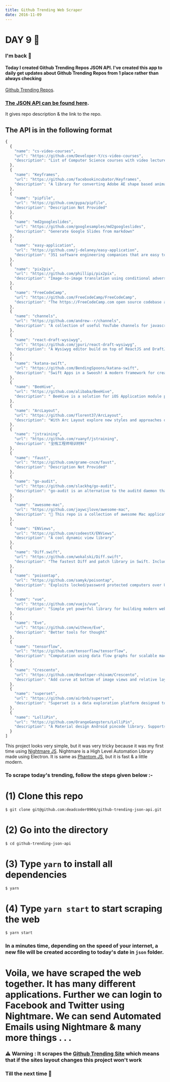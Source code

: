 ```yaml
---
title: Github Trending Web Scraper
date: 2016-11-09
---
```


# DAY 9 👾 

### I'm back 💙

#### Today I created Github Trending Repos JSON API. I've created this app to daily get updates about Github Trending Repos from 1 place rather than always checking 
[Github Trending Repos](https://github.com/trending). 

### [The JSON API can be found here](https://github.com/deadcoder0904/github-trending-json-api).

It gives repo description & the link to the repo. 

## The API is in the following format

```js
{ 
  {
    "name": "cs-video-courses",
    "url": "https://github.com/Developer-Y/cs-video-courses",
    "description": "List of Computer Science courses with video lectures."
  },
  {
    "name": "Keyframes",
    "url": "https://github.com/facebookincubator/Keyframes",
    "description": "A library for converting Adobe AE shape based animations to a data format and play it back on Android and iOS devices."
  },
  {
    "name": "pipfile",
    "url": "https://github.com/pypa/pipfile",
    "description": "Description Not Provided"
  },
  {
    "name": "md2googleslides",
    "url": "https://github.com/googlesamples/md2googleslides",
    "description": "Generate Google Slides from markdown"
  },
  {
    "name": "easy-application",
    "url": "https://github.com/j-delaney/easy-application",
    "description": "351 software engineering companies that are easy to apply to"
  },
  {
    "name": "pix2pix",
    "url": "https://github.com/phillipi/pix2pix",
    "description": "Image-to-image translation using conditional adversarial nets"
  },
  {
    "name": "FreeCodeCamp",
    "url": "https://github.com/FreeCodeCamp/FreeCodeCamp",
    "description": "The https://FreeCodeCamp.com open source codebase and curriculum. Learn to code and help nonprofits."
  },
  {
    "name": "channels",
    "url": "https://github.com/andrew--r/channels",
    "description": "A collection of useful YouTube channels for javascript developers and web designers"
  },
  {
    "name": "react-draft-wysiwyg",
    "url": "https://github.com/jpuri/react-draft-wysiwyg",
    "description": "A Wysiwyg editor build on top of ReactJS and DraftJS. https://jpuri.github.io/react-draft-wysiwyg"
  },
  {
    "name": "katana-swift",
    "url": "https://github.com/BendingSpoons/katana-swift",
    "description": "Swift Apps in a Swoosh! A modern framework for creating iOS apps, inspired by React/Redux."
  },
  {
    "name": "BeeHive",
    "url": "https://github.com/alibaba/BeeHive",
    "description": " BeeHive is a solution for iOS Application module programs, it absorbed the Spring Framework API service concept to avoid to coupling between modules."
  },
  {
    "name": "ArcLayout",
    "url": "https://github.com/florent37/ArcLayout",
    "description": "With Arc Layout explore new styles and approaches on material design"
  },
  {
    "name": "jstraining",
    "url": "https://github.com/ruanyf/jstraining",
    "description": "全栈工程师培训材料"
  },
  {
    "name": "faust",
    "url": "https://github.com/grame-cncm/faust",
    "description": "Description Not Provided"
  },
  {
    "name": "go-audit",
    "url": "https://github.com/slackhq/go-audit",
    "description": "go-audit is an alternative to the auditd daemon that ships with many distros"
  },
  {
    "name": "awesome-mac",
    "url": "https://github.com/jaywcjlove/awesome-mac",
    "description": " This repo is a collection of awesome Mac applications and tools for developers and designers."
  },
  {
    "name": "ENViews",
    "url": "https://github.com/codeestX/ENViews",
    "description": "A cool dynamic view library"
  },
  {
    "name": "Diff.swift",
    "url": "https://github.com/wokalski/Diff.swift",
    "description": "The fastest Diff and patch library in Swift. Includes UICollectionView/UITableView utils."
  },
  {
    "name": "poisontap",
    "url": "https://github.com/samyk/poisontap",
    "description": "Exploits locked/password protected computers over USB, drops persistent WebSocket-based backdoor, exposes internal router, and siphons cookies using Raspberry Pi Zero & Node.js."
  },
  {
    "name": "vue",
    "url": "https://github.com/vuejs/vue",
    "description": "Simple yet powerful library for building modern web interfaces."
  },
  {
    "name": "Eve",
    "url": "https://github.com/witheve/Eve",
    "description": "Better tools for thought"
  },
  {
    "name": "tensorflow",
    "url": "https://github.com/tensorflow/tensorflow",
    "description": "Computation using data flow graphs for scalable machine learning"
  },
  {
    "name": "Crescento",
    "url": "https://github.com/developer-shivam/Crescento",
    "description": "Add curve at bottom of image views and relative layouts."
  },
  {
    "name": "superset",
    "url": "https://github.com/airbnb/superset",
    "description": "Superset is a data exploration platform designed to be visual, intuitive, and interactive"
  },
  {
    "name": "LolliPin",
    "url": "https://github.com/OrangeGangsters/LolliPin",
    "description": "A Material design Android pincode library. Supports Fingerprint."
  }
]

```

This project looks very simple, but it was very tricky because it was my first time using [Nightmare JS](https://nightmarejs.org). Nightmare is a High Level Automation Library made using Electron. It is same as [Phantom JS](http://phantomjs.org/), but it is fast & a little modern.

### To scrape today's trending, follow the steps given below :-

# (1) Clone this repo

```bash
$ git clone git@github.com:deadcoder0904/github-trending-json-api.git
```

# (2) Go into the directory

```bash
$ cd github-trending-json-api
```

# (3) Type `yarn` to install all dependencies

```bash
$ yarn
```

# (4) Type `yarn start` to start scraping the web

```bash
$ yarn start
```

### In a minutes time, depending on the speed of your internet, a new file will be created according to today's date in `json` folder.

# Voila, we have scraped the web together. It has many different applications. Further we can login to Facebook and Twitter using Nightmare. We can send Automated Emails using Nightmare & many more things . . .

### ⚠ Warning : It scrapes the [Github Trending Site](https://github.com/trending) which means that if the sites layout changes this project won't work

### Till the next time 👻